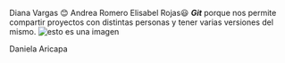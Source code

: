 Diana Vargas :blush: Andrea Romero
 Elisabel Rojas:smiley:
***Git***
porque nos permite compartir proyectos con distintas personas y tener varias versiones del mismo.
![esto es una imagen](https://upload.wikimedia.org/wikipedia/commons/e/e0/Git-logo.svg)

 Daniela 
Aricapa

